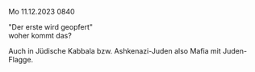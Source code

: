 Mo 11.12.2023 0840

"Der erste wird geopfert"  
woher kommt das?

Auch in
Jüdische Kabbala
bzw. Ashkenazi-Juden
also Mafia mit Juden-Flagge.
